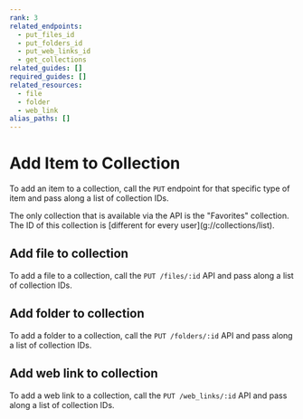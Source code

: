```yaml
---
rank: 3
related_endpoints:
  - put_files_id
  - put_folders_id
  - put_web_links_id
  - get_collections
related_guides: []
required_guides: [] 
related_resources:
  - file
  - folder
  - web_link
alias_paths: []
---
```


# Add Item to Collection

To add an item to a collection, call the `PUT` endpoint for that specific type of
item and pass along a list of collection IDs.

<Message warning>
  The only collection that is available via the API is the "Favorites"
  collection. The ID of this collection is [different for every
  user](g://collections/list).
</Message>

## Add file to collection

To add a file to a collection, call the `PUT /files/:id` API and pass along a
list of collection IDs.

<Samples id='put_files_id' variant='add_to_collection' />

## Add folder to collection

To add a folder to a collection, call the `PUT /folders/:id` API and pass along
a list of collection IDs.

<Samples id='put_folders_id' variant='add_to_collection' />

## Add web link to collection

To add a web link to a collection, call the `PUT /web_links/:id` API and pass
along a list of collection IDs.

<Samples id='put_web_links_id' variant='add_to_collection' />
